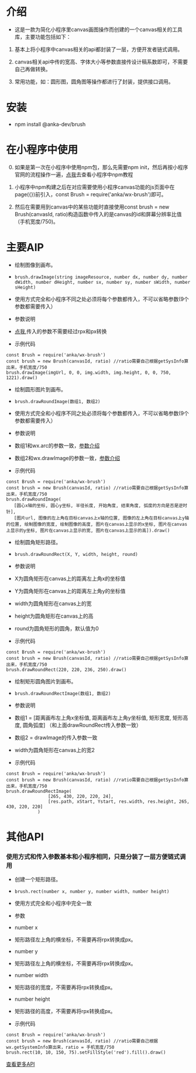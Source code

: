 # 介绍

* 这是一款为简化小程序里canvas画图操作而创建的一个canvas相关的工具库，主要功能包括如下：

1. 基本上将小程序中canvas相关的api都封装了一层，方便开发者链式调用。

2. canvas相关api中传的宽高、字体大小等参数直接传设计稿系数即可，不需要自己再做转换。

3. 常用功能，如：圆形图，圆角图等操作都进行了封装，提供接口调用。

# 安装

* npm  install @anka-dev/brush


# 在小程序中使用

0. 如果是第一次在小程序中使用npm包，那么先需要npm init，然后再按小程序官网的流程操作一遍，[点我](https://developers.weixin.qq.com/miniprogram/dev/devtools/npm.html)去查看小程序中npm教程

0. 小程序中npm构建之后在对应需要使用小程序canvas功能的js页面中在page({})前引入，const Brush = require('anka/wx-brush')即可。

0. 然后在需要用到canvas中的某些功能时直接使用const brush = new Brush(canvasId, ratio)构造函数中传入的是canvas的id和屏幕分辨率比值（手机宽度/750)。

# 主要AIP

* 绘制图像到画布。
* `brush.drawImage(string imageResource, number dx, number dy, number dWidth, number dHeight, number sx, number sy, number sWidth, number sHeight)`
* 使用方式完全和小程序不同之处必须将每个参数都传入，不可以省略参数(9个参数都需要传入）

* 参数说明
* [点我](https://developers.weixin.qq.com/miniprogram/dev/api/canvas/CanvasContext.drawImage.html),传入的参数不需要经过rpx和px转换

* 示例代码
```
const Brush = require('anka/wx-brush') 
const brush = new Brush(canvasId, ratio) //ratio需要自己根据getSysInfo算出来，手机宽度/750
brush.drawImage(imgUrl, 0, 0, img.width, img.height, 0, 0, 750, 1221).draw()
```

* 绘制圆形图片到画布。
* `brush.drawRoundImage(数组1, 数组2)`
* 使用方式完全和小程序不同之处必须将每个参数都传入，不可以省略参数(9个参数都需要传入）

* 参数说明
* 数组1和wx.arc的参数一致，[参数介绍](https://developers.weixin.qq.com/miniprogram/dev/api/canvas/CanvasContext.drawImage.html)
* 数组2和wx.drawImage的参数一致，[参数介绍](https://developers.weixin.qq.com/miniprogram/dev/api/canvas/CanvasContext.arc.html)

* 示例代码
```
const Brush = require('anka/wx-brush') 
const brush = new Brush(canvasId, ratio) //ratio需要自己根据getSysInfo算出来，手机宽度/750
brush.drawRoundImage(
   [圆心x轴的坐标, 圆心y坐标, 半径长度, 开始角度, 结束角度, 弧度的方向是否是逆时针],
   [图片url, 图像的左上角在目标canvas上x轴的位置, 图像的左上角在目标canvas上y轴的位置, 绘制图像的宽度, 绘制图像的高度, 图片在canvas上显示的x坐标, 图片在canvas上显示的y坐标, 图片在canvas上显示的宽, 图片在canvas上显示的高]).draw()
```

* 绘制圆角矩形路径。
* `brush.drawRoundRect(X, Y, width, height, round)`

* 参数说明
* X为圆角矩形在canvas上的距离左上角x的坐标值
* Y为圆角矩形在canvas上的距离左上角y的坐标值
* width为圆角矩形在canvas上的宽
* height为圆角矩形在canvas上的高
* round为圆角矩形的圆角，默认值为0

* 示例代码
```
const Brush = require('anka/wx-brush') 
const brush = new Brush(canvasId, ratio) //ratio需要自己根据getSysInfo算出来，手机宽度/750
brush.drawRoundRect(220, 220, 236, 250).draw()
```

* 绘制矩形圆角图片到画布。
* `brush.drawRoundRectImage(数组1, 数组2)`

* 参数说明
* 数组1 = [距离画布左上角x坐标值, 距离画布左上角y坐标值, 矩形宽度, 矩形高度, 圆角弧度]  （和上面drawRoundRect传入参数一致）
* 数组2 = drawImage的传入参数一致
* width为圆角矩形在canvas上的宽2

* 示例代码
```
const Brush = require('anka/wx-brush') 
const brush = new Brush(canvasId, ratio) //ratio需要自己根据getSysInfo算出来，手机宽度/750
brush.drawRoundRectImage(
                [265, 430, 220, 220, 24],
                [res.path, xStart, Ystart, res.width, res.height, 265, 430, 220, 220]
            )
```

# 其他API
### 使用方式和传入参数基本和小程序相同，只是分装了一层方便链式调用
* 创建一个矩形路径。
* `brush.rect(number x, number y, number width, number height)`
* 使用方式完全和小程序中完全一致

* 参数
* number x
* 矩形路径左上角的横坐标，不需要再将rpx转换成px。

* number y
* 矩形路径左上角的横坐标，不需要再将rpx转换成px。

* number width
* 矩形路径的宽度，不需要再将rpx转换成px。

* number height
* 矩形路径的高度，不需要再将rpx转换成px。

* 示例代码
```
const Brush = require('anka/wx-brush') 
const brush = new Brush(canvasId, ratio) //ratio需要自己根据wx.getSystemInfo算出来，ratio = 手机宽度/750
brush.rect(10, 10, 150, 75).setFillStyle('red').fill().draw()
```
[查看更多API]()
